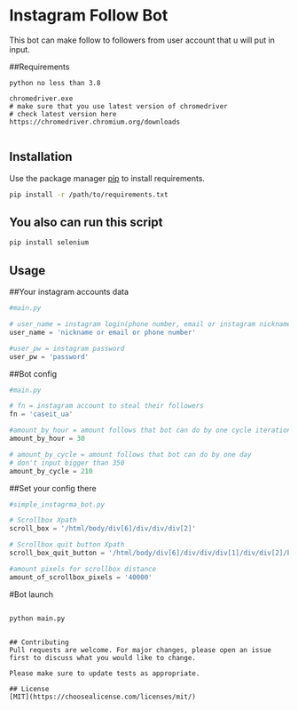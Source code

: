 # Instagram Follow Bot

This bot can make follow to followers from user account that u will put in input.

##Requirements
```buildoutcfg
python no less than 3.8

chromedriver.exe
# make sure that you use latest version of chromedriver 
# check latest version here https://chromedriver.chromium.org/downloads


```

## Installation

Use the package manager [pip](https://pip.pypa.io/en/stable/) to install requirements.

```bash
pip install -r /path/to/requirements.txt
```

## You also can run this script
```bash
pip install selenium
```

## Usage
##Your instagram accounts data

```python
#main.py

# user_name = instagram login(phone number, email or instagram nickname)
user_name = 'nickname or email or phone number'

#user_pw = instagram password
user_pw = 'password'

```

##Bot config

```python
#main.py

# fn = instagram account to steal their followers
fn = 'caseit_ua'

#amount_by_hour = amount follows that bot can do by one cycle iteration
amount_by_hour = 30

# amount_by_cycle = amount follows that bot can do by one day
# don't input bigger than 350
amount_by_cycle = 210

```

##Set your config there

```python
#simple_instagrma_bot.py

# Scrollbox Xpath
scroll_box = '/html/body/div[6]/div/div/div[2]'

# Scrollbox quit button Xpath
scroll_box_quit_button = '/html/body/div[6]/div/div/div[1]/div/div[2]/button/div'

#amount pixels for scrollbox distance
amount_of_scrollbox_pixels = '40000'

```


#Bot launch
```bash

python main.py

```


```

## Contributing
Pull requests are welcome. For major changes, please open an issue first to discuss what you would like to change.

Please make sure to update tests as appropriate.

## License
[MIT](https://choosealicense.com/licenses/mit/)
